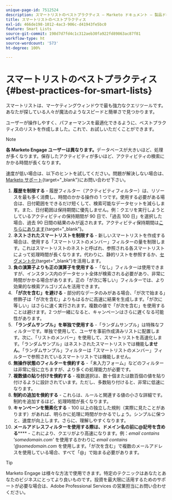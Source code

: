 ```yaml
---
unique-page-id: 7512524
description: スマートリストのベストプラクティス — Marketo ドキュメント — 製品ドキュメント
title: スマートリストのベストプラクティス
exl-id: 466de198-1012-4ac3-906c-d41943fe5bc0
feature: Smart Lists
source-git-commit: 198d7d7fd4c1c312aeb30fa922fd89863ac87f81
workflow-type: ht
source-wordcount: '573'
ht-degree: 100%

---
```


# スマートリストのベストプラクティス {#best-practices-for-smart-lists}

スマートリストは、マーケティングウィンドウで最も強力なクエリツールです。あなたが探している人々が魔法のようなスピードと簡単さで見つかります。

ユーザーが操作しやすく、パフォーマンスを最適化できるように、ベストプラクティスのリストを作成しました。これで、お試しいただくことができます。

>[!NOTE]
>
>**各 Marketo Engage ユーザーは異なります。**&#x200B;データベースが大きいほど、処理が多くなります。保存したアクティビティが多いほど、アクティビティの検索にかかる時間が長くなります。
>
>速度が低い場合は、以下のヒントを試してください。問題が解決しない場合は、[Marketo サポート](https://nation.marketo.com/t5/Support/ct-p/Support){target="_blank"}にお問い合わせ下さい。

1. **履歴を制限する** - 履歴フィルター（アクティビティフィルター）は、リソースを最も多く消費し、時間のかかる操作の 1 つです。使用する必要がある場合は、日付範囲をできるだけ短くして、検索可能なデータセットを減らします。また、日付範囲は保持期間に優先しません。例：クエリを実行しようとしているアクティビティの保持期間が 90 日で、「過去 100 日」を選択した場合、過去 90 日間の結果のみが返されます。アクティビティ保持期間は[こちらにあります](https://nation.marketo.com/t5/knowledgebase/marketo-activities-data-retention-policy/ta-p/251480){target="_blank"}。
1. **ネストされたスマートリストを制限する** - 新しいスマートリストを作成する場合は、使用する「スマートリストのメンバー」フィルターの量を制限します。これはスマートリストのネストと呼ばれ、参照される各スマートリストによって処理時間が長くなります。代わりに、静的リストを参照するか、[セグメント化](/help/marketo/product-docs/personalization/segmentation-and-snippets/segmentation/create-a-segmentation.md){target="_blank"}を活用します。
1. **負の演算子よりも正の演算子を使用する** -「なし」フィルターは使用できますが、インスタンス内のデータセット全体が検索される必要があり、非常に時間がかかる場合があります。正の「が次に等しい」フィルターでは、より効果的な検索アルゴリズムを活用できます。
1. **「が次を含む」を避ける** - 部分的なデータのみがある場合、「が次で始まる」修飾子は「が次を含む」よりもはるかに高速に結果を生成します。「が次に等しい」はさらに速く実行されます。複数の値で「が次を含む」を使用することは避けます。2 つが一緒になると、キャンペーンはさらに遅くなる可能性があります。
1. **「ランダムサンプル」を単独で使用する** -「ランダムサンプル」は特殊なフィルターです。単独で使用して、ユーザを事前作成済みリストに配置します。次に、「リストのメンバー」を使用して、スマートリストを高速化します。「ランダムサンプル」はネストされたスマートリストでは機能&#x200B;**しません**。「ランダムサンプル」フィルターは「スマートリストのメンバー」フィルターで参照されているスマートリストでは機能しません。
1. **無操作状態のフィルターを倹約する** -「未入力フォーム」などのフィルターは非常に役に立ちますが、より多くの処理能力が必要です。
1. **複数値の貼り付けを倹約する** - 複数選択は、数十個または数百個の値を貼り付けるように設計されています。ただし、多数貼り付けると、非常に低速になります。
1. **制約の追加を倹約する** - これらは、ルールと関連する値の小さな詳細です。制約を追加するほど、処理時間が長くなります。
1. **キャンペーンを簡素化する** - 100 以上の独立した規則（実際に見たことがあります）があれば、明らかに処理に時間がかかるでしょう。シンプルに保つと、速度が向上します。さらに、理解しやすくなります。
1. **メールアドレスフィルターを使用する際は、ドメイン名の前に@記号を含める****** - これにより、クエリがより高速になります。例：_email contains &#39;somedomain.com&#39;_ を使用するかわりに _email contains &#39;@somedomain.com_ を使用します。「が次を含む」で複数のメールアドレスを使用している場合、すべて「@」で始まる必要があります。

>[!TIP]
>
>Marketo Engage は様々な方法で使用できます。特定のテクニックはあなたとあなたのビジネスにとってより良いものです。投資を最大限に活用するためのサポートが必要な場合は、Adobe Professional Services の営業担当にお問い合わせください。
